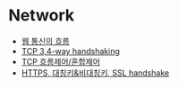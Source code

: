 # Network
- [웹 통신의 흐름](https://github.com/daengnyangffojjag/CS-Interview/blob/main/Network/network_web_flow.md)
- [TCP 3,4-way handshaking](https://github.com/daengnyangffojjag/CS-Interview/blob/main/Network/tcp_handshaking.md)
- [TCP 흐름제어/혼합제어](https://github.com/daengnyangffojjag/CS-Interview/blob/main/Network/tcp_flow_congestion_control.md)
- [HTTPS, 대칭키&비대칭키, SSL handshake](https://github.com/daengnyangffojjag/CS-Interview/blob/main/Network/https_ssl_handshake.md)